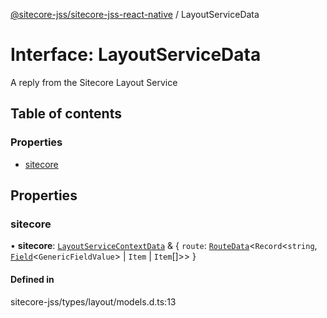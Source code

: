 [@sitecore-jss/sitecore-jss-react-native](../README.md) / LayoutServiceData

# Interface: LayoutServiceData

A reply from the Sitecore Layout Service

## Table of contents

### Properties

- [sitecore](LayoutServiceData.md#sitecore)

## Properties

### sitecore

• **sitecore**: [`LayoutServiceContextData`](LayoutServiceContextData.md) & \{ `route`: [`RouteData`](RouteData.md)\<`Record`\<`string`, [`Field`](Field.md)\<`GenericFieldValue`\> \| `Item` \| `Item`[]\>\>  }

#### Defined in

sitecore-jss/types/layout/models.d.ts:13

